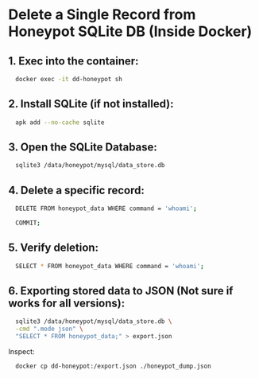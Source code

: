 # Delete a Single Record from Honeypot SQLite DB (Inside Docker)

## 1. Exec into the container:
``` bash
  docker exec -it dd-honeypot sh
```

## 2. Install SQLite (if not installed):
```bash
  apk add --no-cache sqlite
```

## 3. Open the SQLite Database:
```bash
  sqlite3 /data/honeypot/mysql/data_store.db
```

## 4. Delete a specific record:
```bash
  DELETE FROM honeypot_data WHERE command = 'whoami';
  ```
```bash
  COMMIT;
```

## 5. Verify deletion:
```bash
  SELECT * FROM honeypot_data WHERE command = 'whoami';
```

## 6. Exporting stored data to JSON (Not sure if works for all versions):
```bash
  sqlite3 /data/honeypot/mysql/data_store.db \
  -cmd ".mode json" \
  "SELECT * FROM honeypot_data;" > export.json
```

Inspect:

```bash
  docker cp dd-honeypot:/export.json ./honeypot_dump.json
```